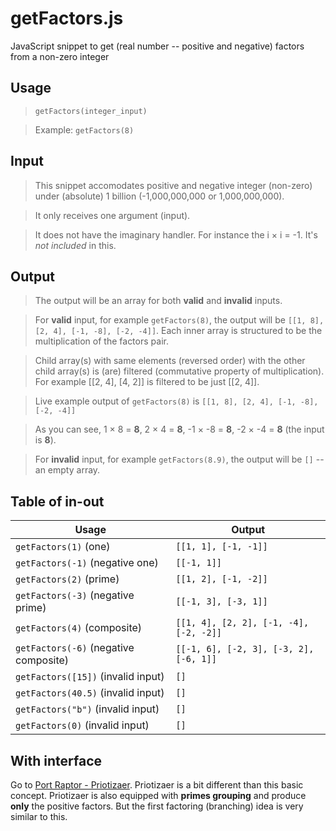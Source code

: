 # getFactors.js
JavaScript snippet to get (real number -- positive and negative) factors from a non-zero integer

## Usage
> `getFactors(integer_input)`

> Example: `getFactors(8)`

## Input
> This snippet accomodates positive and negative integer (non-zero) under (absolute) 1 billion (-1,000,000,000 or 1,000,000,000).

> It only receives one argument (input).

> It does not have the imaginary handler. For instance the i &times; i = -1. It's *not included* in this.

## Output 
> The output will be an array for both **valid** and **invalid** inputs.

> For **valid** input, for example `getFactors(8)`, the output will be `[[1, 8], [2, 4], [-1, -8], [-2, -4]]`. Each inner array is structured to be the multiplication of the factors pair.

> Child array(s) with same elements (reversed order) with the other child array(s) is (are) filtered (commutative property of multiplication). For example [[2, 4], [4, 2]] is filtered to be just [[2, 4]].

> Live example output of `getFactors(8)` is `[[1, 8], [2, 4], [-1, -8], [-2, -4]]` 

> As you can see, 1 &times; 8 = **8**, 2 &times; 4 = **8**, -1 &times; -8 = **8**, -2 &times; -4 = **8** (the input is **8**).

> For **invalid** input, for example `getFactors(8.9)`, the output will be `[]` -- an empty array.

## Table of in-out

Usage | Output
------|--------
`getFactors(1)` (one) | `[[1, 1], [-1, -1]]`
`getFactors(-1)` (negative one) | `[[-1, 1]]`
`getFactors(2)` (prime) | `[[1, 2], [-1, -2]]`
`getFactors(-3)` (negative prime) | `[[-1, 3], [-3, 1]]`
`getFactors(4)` (composite) | `[[1, 4], [2, 2], [-1, -4], [-2, -2]]`
`getFactors(-6)` (negative composite) | `[[-1, 6], [-2, 3], [-3, 2], [-6, 1]]`
`getFactors([15])` (invalid input) | `[]`
`getFactors(40.5)` (invalid input) | `[]`
`getFactors("b")` (invalid input) | `[]`
`getFactors(0)` (invalid input) | `[]`


## With interface
Go to <a href="http://portraptor.johanpaul.net/2015/09/priotizaer-prime-factorization-er.html">Port Raptor - Priotizaer</a>. Priotizaer is a bit different than this basic concept. Priotizaer is also equipped with **primes grouping** and produce **only** the positive factors. But the first factoring (branching) idea is very similar to this.
